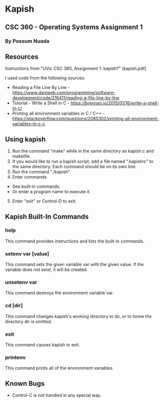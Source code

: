 # Kapish
## CSC 360 - Operating Systems Assignment 1
### By Possum Nuada

## Resources
Instructions from "UVic CSC 360, Assignment 1: kapish?" (kapish.pdf)

I used code from the following sources:
* Reading a File Line By Line  - https://www.daniweb.com/programming/software-development/code/216411/reading-a-file-line-by-line
* Tutorial - Write a Shell in C - https://brennan.io/2015/01/16/write-a-shell-in-c/
* Printing all environment variables in C / C++ - https://stackoverflow.com/questions/2085302/printing-all-environment-variables-in-c-c

## Using kapish
1. Run the command "make" while in the same directory as kapish.c and makefile.
2. If you would like to run a kapish script, add a file named ".kapishrc" to the same directory.
   Each command should be on its own line.
3. Run the command "./kapish".
4. Enter commands
 * See built-in commands.
 * Or enter a program name to execute it.
5. Enter "exit" or Control-D to exit.

## Kapish Built-In Commands
### help
This command provides instructions and lists the built-in commands.

### setenv var [value]
This command sets the given variable var with the given value. If the variable does not exist, it will be created.

### unsetenv var
This command destroys the environment variable var.

### cd [dir]
This command changes kapish's working directory to dir, or to home the directory dir is omitted.

### exit
This command causes kapish to exit.

### printenv
This command prints all of the environment variables.

## Known Bugs
* Control-C is not handled in any special way.
